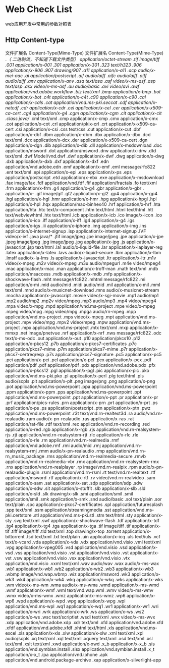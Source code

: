 # Web Check List
web应用开发中常用的参数对照表

## Http Content-type

文件扩展名	Content-Type(Mime-Type)	文件扩展名	Content-Type(Mime-Type)
.*（ 二进制流，不知道下载文件类型）	application/octet-stream	.tif	image/tiff
.001	application/x-001	.301	application/x-301
.323	text/h323	.906	application/x-906
.907	drawing/907	.a11	application/x-a11
.acp	audio/x-mei-aac	.ai	application/postscript
.aif	audio/aiff	.aifc	audio/aiff
.aiff	audio/aiff	.anv	application/x-anv
.asa	text/asa	.asf	video/x-ms-asf
.asp	text/asp	.asx	video/x-ms-asf
.au	audio/basic	.avi	video/avi
.awf	application/vnd.adobe.workflow	.biz	text/xml
.bmp	application/x-bmp	.bot	application/x-bot
.c4t	application/x-c4t	.c90	application/x-c90
.cal	application/x-cals	.cat	application/vnd.ms-pki.seccat
.cdf	application/x-netcdf	.cdr	application/x-cdr
.cel	application/x-cel	.cer	application/x-x509-ca-cert
.cg4	application/x-g4	.cgm	application/x-cgm
.cit	application/x-cit	.class	java/*
.cml	text/xml	.cmp	application/x-cmp
.cmx	application/x-cmx	.cot	application/x-cot
.crl	application/pkix-crl	.crt	application/x-x509-ca-cert
.csi	application/x-csi	.css	text/css
.cut	application/x-cut	.dbf	application/x-dbf
.dbm	application/x-dbm	.dbx	application/x-dbx
.dcd	text/xml	.dcx	application/x-dcx
.der	application/x-x509-ca-cert	.dgn	application/x-dgn
.dib	application/x-dib	.dll	application/x-msdownload
.doc	application/msword	.dot	application/msword
.drw	application/x-drw	.dtd	text/xml
.dwf	Model/vnd.dwf	.dwf	application/x-dwf
.dwg	application/x-dwg	.dxb	application/x-dxb
.dxf	application/x-dxf	.edn	application/vnd.adobe.edn
.emf	application/x-emf	.eml	message/rfc822
.ent	text/xml	.epi	application/x-epi
.eps	application/x-ps	.eps	application/postscript
.etd	application/x-ebx	.exe	application/x-msdownload
.fax	image/fax	.fdf	application/vnd.fdf
.fif	application/fractals	.fo	text/xml
.frm	application/x-frm	.g4	application/x-g4
.gbr	application/x-gbr	.	application/x-
.gif	image/gif	.gl2	application/x-gl2
.gp4	application/x-gp4	.hgl	application/x-hgl
.hmr	application/x-hmr	.hpg	application/x-hpgl
.hpl	application/x-hpl	.hqx	application/mac-binhex40
.hrf	application/x-hrf	.hta	application/hta
.htc	text/x-component	.htm	text/html
.html	text/html	.htt	text/webviewhtml
.htx	text/html	.icb	application/x-icb
.ico	image/x-icon	.ico	application/x-ico
.iff	application/x-iff	.ig4	application/x-g4
.igs	application/x-igs	.iii	application/x-iphone
.img	application/x-img	.ins	application/x-internet-signup
.isp	application/x-internet-signup	.IVF	video/x-ivf
.java	java/*	.jfif	image/jpeg
.jpe	image/jpeg	.jpe	application/x-jpe
.jpeg	image/jpeg	.jpg	image/jpeg
.jpg	application/x-jpg	.js	application/x-javascript
.jsp	text/html	.la1	audio/x-liquid-file
.lar	application/x-laplayer-reg	.latex	application/x-latex
.lavs	audio/x-liquid-secure	.lbm	application/x-lbm
.lmsff	audio/x-la-lms	.ls	application/x-javascript
.ltr	application/x-ltr	.m1v	video/x-mpeg
.m2v	video/x-mpeg	.m3u	audio/mpegurl
.m4e	video/mpeg4	.mac	application/x-mac
.man	application/x-troff-man	.math	text/xml
.mdb	application/msaccess	.mdb	application/x-mdb
.mfp	application/x-shockwave-flash	.mht	message/rfc822
.mhtml	message/rfc822	.mi	application/x-mi
.mid	audio/mid	.midi	audio/mid
.mil	application/x-mil	.mml	text/xml
.mnd	audio/x-musicnet-download	.mns	audio/x-musicnet-stream
.mocha	application/x-javascript	.movie	video/x-sgi-movie
.mp1	audio/mp1	.mp2	audio/mp2
.mp2v	video/mpeg	.mp3	audio/mp3
.mp4	video/mpeg4	.mpa	video/x-mpg
.mpd	application/vnd.ms-project	.mpe	video/x-mpeg
.mpeg	video/mpg	.mpg	video/mpg
.mpga	audio/rn-mpeg	.mpp	application/vnd.ms-project
.mps	video/x-mpeg	.mpt	application/vnd.ms-project
.mpv	video/mpg	.mpv2	video/mpeg
.mpw	application/vnd.ms-project	.mpx	application/vnd.ms-project
.mtx	text/xml	.mxp	application/x-mmxp
.net	image/pnetvue	.nrf	application/x-nrf
.nws	message/rfc822	.odc	text/x-ms-odc
.out	application/x-out	.p10	application/pkcs10
.p12	application/x-pkcs12	.p7b	application/x-pkcs7-certificates
.p7c	application/pkcs7-mime	.p7m	application/pkcs7-mime
.p7r	application/x-pkcs7-certreqresp	.p7s	application/pkcs7-signature
.pc5	application/x-pc5	.pci	application/x-pci
.pcl	application/x-pcl	.pcx	application/x-pcx
.pdf	application/pdf	.pdf	application/pdf
.pdx	application/vnd.adobe.pdx	.pfx	application/x-pkcs12
.pgl	application/x-pgl	.pic	application/x-pic
.pko	application/vnd.ms-pki.pko	.pl	application/x-perl
.plg	text/html	.pls	audio/scpls
.plt	application/x-plt	.png	image/png
.png	application/x-png	.pot	application/vnd.ms-powerpoint
.ppa	application/vnd.ms-powerpoint	.ppm	application/x-ppm
.pps	application/vnd.ms-powerpoint	.ppt	application/vnd.ms-powerpoint
.ppt	application/x-ppt	.pr	application/x-pr
.prf	application/pics-rules	.prn	application/x-prn
.prt	application/x-prt	.ps	application/x-ps
.ps	application/postscript	.ptn	application/x-ptn
.pwz	application/vnd.ms-powerpoint	.r3t	text/vnd.rn-realtext3d
.ra	audio/vnd.rn-realaudio	.ram	audio/x-pn-realaudio
.ras	application/x-ras	.rat	application/rat-file
.rdf	text/xml	.rec	application/vnd.rn-recording
.red	application/x-red	.rgb	application/x-rgb
.rjs	application/vnd.rn-realsystem-rjs	.rjt	application/vnd.rn-realsystem-rjt
.rlc	application/x-rlc	.rle	application/x-rle
.rm	application/vnd.rn-realmedia	.rmf	application/vnd.adobe.rmf
.rmi	audio/mid	.rmj	application/vnd.rn-realsystem-rmj
.rmm	audio/x-pn-realaudio	.rmp	application/vnd.rn-rn_music_package
.rms	application/vnd.rn-realmedia-secure	.rmvb	application/vnd.rn-realmedia-vbr
.rmx	application/vnd.rn-realsystem-rmx	.rnx	application/vnd.rn-realplayer
.rp	image/vnd.rn-realpix	.rpm	audio/x-pn-realaudio-plugin
.rsml	application/vnd.rn-rsml	.rt	text/vnd.rn-realtext
.rtf	application/msword	.rtf	application/x-rtf
.rv	video/vnd.rn-realvideo	.sam	application/x-sam
.sat	application/x-sat	.sdp	application/sdp
.sdw	application/x-sdw	.sit	application/x-stuffit
.slb	application/x-slb	.sld	application/x-sld
.slk	drawing/x-slk	.smi	application/smil
.smil	application/smil	.smk	application/x-smk
.snd	audio/basic	.sol	text/plain
.sor	text/plain	.spc	application/x-pkcs7-certificates
.spl	application/futuresplash	.spp	text/xml
.ssm	application/streamingmedia	.sst	application/vnd.ms-pki.certstore
.stl	application/vnd.ms-pki.stl	.stm	text/html
.sty	application/x-sty	.svg	text/xml
.swf	application/x-shockwave-flash	.tdf	application/x-tdf
.tg4	application/x-tg4	.tga	application/x-tga
.tif	image/tiff	.tif	application/x-tif
.tiff	image/tiff	.tld	text/xml
.top	drawing/x-top	.torrent	application/x-bittorrent
.tsd	text/xml	.txt	text/plain
.uin	application/x-icq	.uls	text/iuls
.vcf	text/x-vcard	.vda	application/x-vda
.vdx	application/vnd.visio	.vml	text/xml
.vpg	application/x-vpeg005	.vsd	application/vnd.visio
.vsd	application/x-vsd	.vss	application/vnd.visio
.vst	application/vnd.visio	.vst	application/x-vst
.vsw	application/vnd.visio	.vsx	application/vnd.visio
.vtx	application/vnd.visio	.vxml	text/xml
.wav	audio/wav	.wax	audio/x-ms-wax
.wb1	application/x-wb1	.wb2	application/x-wb2
.wb3	application/x-wb3	.wbmp	image/vnd.wap.wbmp
.wiz	application/msword	.wk3	application/x-wk3
.wk4	application/x-wk4	.wkq	application/x-wkq
.wks	application/x-wks	.wm	video/x-ms-wm
.wma	audio/x-ms-wma	.wmd	application/x-ms-wmd
.wmf	application/x-wmf	.wml	text/vnd.wap.wml
.wmv	video/x-ms-wmv	.wmx	video/x-ms-wmx
.wmz	application/x-ms-wmz	.wp6	application/x-wp6
.wpd	application/x-wpd	.wpg	application/x-wpg
.wpl	application/vnd.ms-wpl	.wq1	application/x-wq1
.wr1	application/x-wr1	.wri	application/x-wri
.wrk	application/x-wrk	.ws	application/x-ws
.ws2	application/x-ws	.wsc	text/scriptlet
.wsdl	text/xml	.wvx	video/x-ms-wvx
.xdp	application/vnd.adobe.xdp	.xdr	text/xml
.xfd	application/vnd.adobe.xfd	.xfdf	application/vnd.adobe.xfdf
.xhtml	text/html	.xls	application/vnd.ms-excel
.xls	application/x-xls	.xlw	application/x-xlw
.xml	text/xml	.xpl	audio/scpls
.xq	text/xml	.xql	text/xml
.xquery	text/xml	.xsd	text/xml
.xsl	text/xml	.xslt	text/xml
.xwd	application/x-xwd	.x_b	application/x-x_b
.sis	application/vnd.symbian.install	.sisx	application/vnd.symbian.install
.x_t	application/x-x_t	.ipa	application/vnd.iphone
.apk	application/vnd.android.package-archive	.xap	application/x-silverlight-app